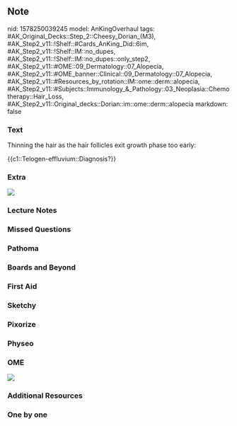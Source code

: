 ## Note
nid: 1578250039245
model: AnKingOverhaul
tags: #AK_Original_Decks::Step_2::Cheesy_Dorian_(M3), #AK_Step2_v11::!Shelf::#Cards_AnKing_Did::6im, #AK_Step2_v11::!Shelf::IM::no_dupes, #AK_Step2_v11::!Shelf::IM::no_dupes::only_step2, #AK_Step2_v11::#OME::09_Dermatology::07_Alopecia, #AK_Step2_v11::#OME_banner::Clinical::09_Dermatology::07_Alopecia, #AK_Step2_v11::#Resources_by_rotation::IM::ome::derm::alopecia, #AK_Step2_v11::#Subjects::Immunology_&_Pathology::03_Neoplasia::Chemotherapy::Hair_Loss, #AK_Step2_v11::Original_decks::Dorian::im::ome::derm::alopecia
markdown: false

### Text
Thinning the hair as the hair follicles exit growth phase too
early:
<div>
  {{c1::Telogen-effluvium::Diagnosis?}}
</div>

### Extra
<div><img src="quizlet-GQxA9pMUjSK71uoaHTMmpg_m.png"></div>

### Lecture Notes


### Missed Questions


### Pathoma


### Boards and Beyond


### First Aid


### Sketchy


### Pixorize


### Physeo


### OME
<div class="ome-widget">
  <a href=
  "https://onlinemeded.org/spa/dermatology/alopecia/acquire?ref=anki">
  <img src="_OME_AnkiFlashcards_Lesson_5.png"></a>
</div>

### Additional Resources


### One by one

